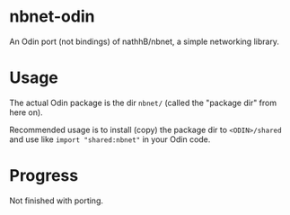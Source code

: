 # nbnet-odin

An Odin port (not bindings) of nathhB/nbnet, a simple networking library.

# Usage

The actual Odin package is the dir `nbnet/` (called the "package dir" from here on).

Recommended usage is to install (copy) the package dir to `<ODIN>/shared` and use like `import "shared:nbnet"` in your Odin code.

# Progress

Not finished with porting.